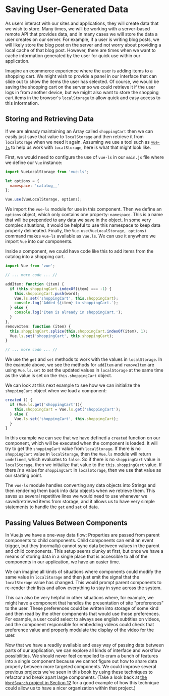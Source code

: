 # Saving User-Generated Data

As users interact with our sites and applications, they will create data that we wish to store. Many times, we will be working with a server-based remote API that provides data, and in many cases we will store the data a user creates on our server. For example, if a user is writing blog posts, we will likely store the blog post on the server and not worry about providing a local cache of that blog post. However, there are times when we want to cache information generated by the user for quick use within our application.

Imagine an ecommerce experience where the user is adding items to a shopping cart. We might wish to provide a panel in our interface that can slide out to show the items the user has selected. Of course, we would be saving the shopping cart on the server so we could retrieve it if the user logs in from another device, but we might also want to store the shopping cart items in the browser's `localStorage` to allow quick and easy access to this information.

## Storing and Retrieving Data
If we are already maintaining an Array called `shoppingCart` then we can easily just save that value to `localStorage` and then retrieve it from `localStorage` when we need it again. Assuming we use a tool such as [`vue-ls`](https://github.com/RobinCK/vue-ls) to help us work with `localStorage`, here is what that might look like.

First, we would need to configure the use of `vue-ls` in our `main.js` file where we define our `Vue` instance:

```js
import VueLocalStorage from 'vue-ls';

let options = {
  namespace: 'catalog__'
};

Vue.use(VueLocalStorage, options);
```

We import the `vue-ls` module for use in this component. Then we define an `options` object, which only contains one property: `namespace`. This is a name that will be prepended to any data we save in the object. In some very complex situations, it would be helpful to use this namespace to keep data properly delineated. Finally, the `Vue.use(VueLocalStorage, options)` command makes `vue-ls` available as `Vue.ls`. We can use it anywhere we import `Vue` into our components.

Inside a component, we could have code like this to add items from the catalog into a shopping cart.

```js
import Vue from 'vue';

// ... more code ... //

addItem: function (item) {
  if (this.shoppingCart.indexOf(item) === -1) {
    this.shoppingCart.push(word);
    Vue.ls.set('shoppingCart', this.shoppingCart);
    console.log(`Added ${item} to shoppingCart.`);
  } else {
    console.log('Item is already in shoppingCart.');
  }
},
removeItem: function (item) {
  this.shoppingCart.splice(this.shoppingCart.indexOf(item), 1);
  Vue.ls.set('shoppingCart', this.shoppingCart);
}

// ... more code ... //
```

We use the `get` and `set` methods to work with the values in `localStorage`. In the example above, we see the methods for `addItem` and `removeItem` are using `Vue.ls.set` to set the updated values in `localStorage` at the same time as the value is set on the `this.shoppingCart` object.

We can look at this next example to see how we can initialize the `shoppingCart` object when we load a component:

```js
created () {
  if (Vue.ls.get('shoppingCart')){
    this.shoppingCart = Vue.ls.get('shoppingCart');
  } else {
    Vue.ls.set('shoppingCart', this.shoppingCart);
  }
}
```
In this example we can see that we have defined a `created` function on our component, which will be executed when the component is loaded. It will try to get the `shoppingCart` value from `localStorage`. If there is no `shoppingCart` value in `localStorage`, then the `Vue.ls` module will return `undefined`, which evaluates to `false`. So if there is no `shoppingCart` value in `localStorage`, then we initialize that value to the `this.shoppingCart` value. If there _is_ a value for `shoppingCart` in `localStorage`, then we use that value as our starting point.

The `vue-ls` module handles converting any data objects into Strings and then rendering them back into data objects when we retrieve them. This saves us several repetitive lines we would need to use whenever we saved/retrieved items from storage, and it allows us to have very simple statements to handle the `get` and `set` of data.

## Passing Values Between Components
In Vue.js we have a one-way data flow: Properties are passed from parent components to child components. Child components can emit an event trigger, but they (normally) cannot sync data between values in the parent and child components. This setup seems clunky at first, but once we have a means of storing data in a single place that is accessible to all of the components in our application, we have an easier time.

We can imagine all kinds of situations where components could modify the same value in `localStorage` and then just emit the signal that the `localStorage` value has changed. This would prompt parent components to re-render their lists and allow everything to stay in sync across the system. 

This can also be very helpful in other situations where, for example, we might have a component that handles the presentation of site "preferences" to the user. These preferences could be written into storage of some kind and then read by the other components that would use those preferences. For example, a user could select to always see english subtitles on videos, and the component responsible for embedding videos could check that preference value and properly modulate the display of the video for the user.

Now that we have a readily available and easy way of passing data between parts of our application, we can explore all kinds of interface and workflow possibilities. We should never feel compelled to cram a bunch of features into a single component because we cannot figure out how to share data properly between more targeted components. We could improve several previous projects we've seen in this book by using these techniques to refactor and break apart large components. (Take a look back at [the `WordSearch` project in Section 12](/visual-feedback/project-visual-feedback-and-enhancement.md) for a good example of how this technique could allow us to have a nicer organization within that project.)








